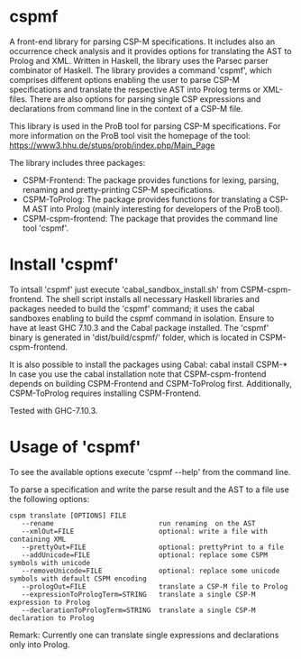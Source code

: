 # cspmf 
A front-end library for parsing CSP-M specifications. It includes also an occurrence check analysis and it provides options for translating the AST to Prolog and XML. Written in Haskell, the library uses the Parsec parser combinator of Haskell. The library provides a command 'cspmf', which comprises different options enabling the user to parse CSP-M specifications and translate the respective AST into Prolog terms or XML-files. There are also options for parsing single CSP expressions and declarations from command line in the context of a CSP-M file.

This library is used in the ProB tool for parsing CSP-M specifications. For more information on the ProB tool visit the homepage of the tool: https://www3.hhu.de/stups/prob/index.php/Main_Page
 
The library includes three packages:
  - CSPM-Frontend: The package provides functions for lexing, parsing, renaming and pretty-printing CSP-M specifications.
  - CSPM-ToProlog: The package provides functions for translating a CSP-M AST into Prolog (mainly interesting for developers of the ProB tool).
  - CSPM-cspm-frontend: The package that provides the command line tool 'cspmf'.

# Install 'cspmf'
To intsall 'cspmf' just execute 'cabal_sandbox_install.sh' from CSPM-cspm-frontend. The shell script installs all necessary Haskell libraries and packages needed to build the 'cspmf' command; it uses the cabal sandboxes enabling to build the cspmf command in isolation. Ensure to have at least GHC 7.10.3 and the Cabal package installed. The 'cspmf' binary is generated in 'dist/build/cspmf/' folder, which is located in CSPM-cspm-frontend.

It is also possible to install the packages using Cabal:
   cabal install CSPM-*
In case you use the cabal installation note that CSPM-cspm-frontend depends on building CSPM-Frontend and CSPM-ToProlog first. Additionally, CSPM-ToProlog requires installing CSPM-Frontend.

Tested with GHC-7.10.3.

# Usage of 'cspmf'
To see the available options execute 'cspmf --help' from the command line.

To parse a specification and write the parse result and the AST to a file use the following options:

    cspm translate [OPTIONS] FILE
       --rename                          run renaming  on the AST
       --xmlOut=FILE                     optional: write a file with containing XML
       --prettyOut=FILE                  optional: prettyPrint to a file
       --addUnicode=FILE                 optional: replace some CSPM symbols with unicode
       --removeUnicode=FILE              optional: replace some unicode symbols with default CSPM encoding
       --prologOut=FILE                  translate a CSP-M file to Prolog
       --expressionToPrologTerm=STRING   translate a single CSP-M expression to Prolog
       --declarationToPrologTerm=STRING  translate a single CSP-M declaration to Prolog

Remark: Currently one can translate single expressions and declarations only into Prolog.
